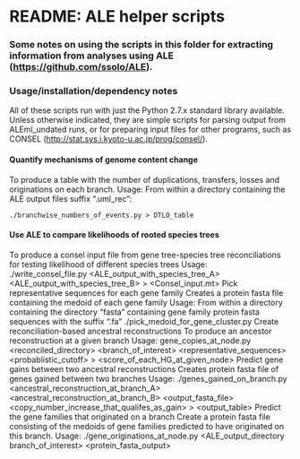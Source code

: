 # README: ALE helper scripts

### Some notes on using the scripts in this folder for extracting information from analyses using ALE (https://github.com/ssolo/ALE).

### Usage/installation/dependency notes

All of these scripts run with just the Python 2.7.x standard library available. Unless otherwise indicated, they are simple scripts for parsing output from ALEml_undated runs, or for preparing input files for other programs, such as CONSEL (http://stat.sys.i.kyoto-u.ac.jp/prog/consel/).

#### Quantify mechanisms of genome content change
To produce a table with the number of duplications, transfers, losses and originations on each branch.
Usage:
From within a directory containing the ALE output files suffix “.uml_rec”:
```
./branchwise_numbers_of_events.py > DTLO_table
```

#### Use ALE to compare likelihoods of rooted species trees
To produce a consel input file from gene tree-species tree reconciliations for testing likelihood of different species trees
Usage:	
./write_consel_file.py  <ALE_output_with_species_tree_A> <ALE_output_with_species_tree_B> > <Consel_input.mt>
Pick representative sequences for each gene family
Creates a protein fasta file containing the medoid of each gene family
Usage:
From within a directory containing the directory “fasta” containing gene family protein fasta sequences with the suffix “.fa”
./pick_medoid_for_gene_cluster.py
Create reconciliation-based ancestral reconstructions
To produce an ancestor reconstruction at a given branch
Usage:
gene_copies_at_node.py <reconciled_directory> <branch_of_interest> <representative_sequences> <probablistic_cutoff> > <score_of_each_HG_at_given_node>
Predict gene gains between two ancestral reconstructions
Creates protein fasta file of genes gained between two branches 
Usage:
./genes_gained_on_branch.py <ancestral_reconstruction_at_branch_A> <ancestral_reconstruction_at_branch_B> <output_fasta_file> <copy_number_increase_that_qualifes_as_gain> > <output_table>
Predict the gene families that originated on a branch
Create a protein fasta file consisting of the medoids of gene families predicted to have originated on this branch. 
Usage:
./gene_originations_at_node.py <ALE_output_directory branch_of_interest> <protein_fasta_output>
